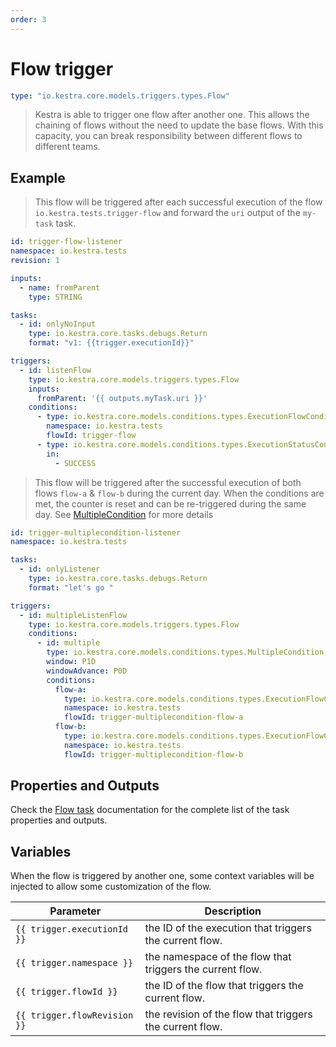 ```yaml
---
order: 3
---
```


# Flow trigger


```yaml
type: "io.kestra.core.models.triggers.types.Flow"
```

> Kestra is able to trigger one flow after another one. This allows the chaining of flows without the need to update the base flows.
  With this capacity, you can break responsibility between different flows to different teams.

## Example
> This flow will be triggered after each successful execution of the flow `io.kestra.tests.trigger-flow` and forward the `uri` output of the `my-task` task.
```yaml
id: trigger-flow-listener
namespace: io.kestra.tests
revision: 1

inputs:
  - name: fromParent
    type: STRING

tasks:
  - id: onlyNoInput
    type: io.kestra.core.tasks.debugs.Return
    format: "v1: {{trigger.executionId}}"

triggers:
  - id: listenFlow
    type: io.kestra.core.models.triggers.types.Flow
    inputs:
      fromParent: '{{ outputs.myTask.uri }}'
    conditions:
      - type: io.kestra.core.models.conditions.types.ExecutionFlowCondition
        namespace: io.kestra.tests
        flowId: trigger-flow
      - type: io.kestra.core.models.conditions.types.ExecutionStatusCondition
        in:
          - SUCCESS
```

> This flow will be triggered after the successful execution of both flows `flow-a` & `flow-b` during the current day. When the conditions are met, the counter is reset and can be re-triggered during the same day. See [MultipleCondition](/plugins/core/conditions/io.kestra.core.models.conditions.types.MultipleCondition.html) for more details
```yaml
id: trigger-multiplecondition-listener
namespace: io.kestra.tests

tasks:
  - id: onlyListener
    type: io.kestra.core.tasks.debugs.Return
    format: "let's go "

triggers:
  - id: multipleListenFlow
    type: io.kestra.core.models.triggers.types.Flow
    conditions:
      - id: multiple
        type: io.kestra.core.models.conditions.types.MultipleCondition
        window: P1D
        windowAdvance: P0D
        conditions:
          flow-a:
            type: io.kestra.core.models.conditions.types.ExecutionFlowCondition
            namespace: io.kestra.tests
            flowId: trigger-multiplecondition-flow-a
          flow-b:
            type: io.kestra.core.models.conditions.types.ExecutionFlowCondition
            namespace: io.kestra.tests
            flowId: trigger-multiplecondition-flow-b

```

## Properties and Outputs

Check the [Flow task](/plugins/core/triggers/io.kestra.core.models.triggers.types.Flow.md) documentation for the complete list of the task properties and outputs.


## Variables
When the flow is triggered by another one, some context variables will be injected to allow some customization of the flow.

| Parameter | Description |
| ---------- | ----------- |
|  <code v-pre>{{ trigger.executionId }}</code> | the ID of the execution that triggers the current flow. |
|  <code v-pre>{{ trigger.namespace }}</code> | the namespace of the flow that triggers the current flow. |
|  <code v-pre>{{ trigger.flowId }}</code> | the ID of the flow that triggers the current flow. |
|  <code v-pre>{{ trigger.flowRevision }}</code> | the revision of the flow that triggers the current flow. |
